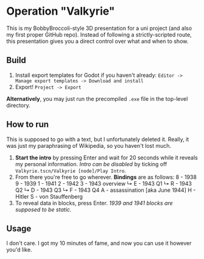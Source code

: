 # Operation "Valkyrie"

This is my BobbyBroccoli-style 3D presentation for a uni project (and also my first proper GitHub repo). Instead of following a strictly-scripted route, this presentation gives you a direct control over what and when to show.

## Build

1. Install export templates for Godot if you haven't already:
`Editor -> Manage export templates -> Download and install`
2. Export!
`Project -> Export`

**Alternatively**, you may just run the precompiled `.exe` file in the top-level directory.

## How to run

This is supposed to go with a text, but I unfortunately deleted it. Really, it was just my paraphrasing of Wikipedia, so you haven't lost much.

1. **Start the intro** by pressing Enter and wait for 20 seconds while it reveals my personal information. *Intro can be disabled* by ticking off `Valkyrie.tscn/Valkyrie [node]/Play Intro`.
2. From there you're free to go wherever. **Bindings** are as follows:
8 - 1938
9 - 1939
1 - 1941
2 - 1942
3 - 1943 overview
↳ E - 1943 Q1
↳ R - 1943 Q2
↳ D - 1943 Q3
↳ F - 1943 Q4
A - assassination [aka June 1944]
H - Hitler
S - von Stauffenberg
3. To reveal data in blocks, press Enter. *1939 and 1941 blocks are supposed to be static.*

## Usage

I don't care. I got my 10 minutes of fame, and now you can use it however you'd like.